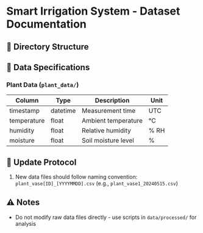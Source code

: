 # Smart Irrigation System - Dataset Documentation

## 📁 Directory Structure


## 📝 Data Specifications

### Plant Data (`plant_data/`)
| Column       | Type     | Description                | Unit      |
|--------------|----------|----------------------------|-----------|
| timestamp    | datetime | Measurement time           | UTC       |
| temperature  | float    | Ambient temperature        | °C        |
| humidity     | float    | Relative humidity          | % RH      |
| moisture     | float    | Soil moisture level        | %         |



## 🔄 Update Protocol
1. New data files should follow naming convention:  
   `plant_vase[ID]_[YYYYMMDD].csv` (e.g., `plant_vase1_20240515.csv`)


## ⚠️ Notes

- Do not modify raw data files directly - use scripts in `data/processed/` for analysis

